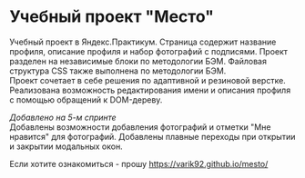 # **Учебный проект "Место"**
Учебный проект в Яндекс.Практикум. Страница содержит название профиля, описание профиля и набор фотографий с подписями. 
Проект разделен на независимые блоки по методологии БЭМ. Файловая структура CSS также выполнена по методологии БЭМ.  
Проект сочетает в себе решения по адаптивной и резиновой верстке.  
Реализована возможность редактирования имени и описания профиля с помощью обращений к DOM-дереву.

*Добавлено на 5-м спринте*  
Добавлены возможности добавления фотографий и отметки "Мне нравится" для фотографий. Добавлены плавные переходы при открытии и закрытии модальных окон.

Если хотите ознакомиться - прошу https://varik92.github.io/mesto/